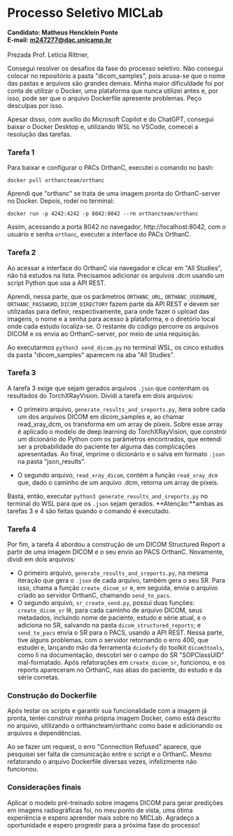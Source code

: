 # Processo Seletivo MICLab
**Candidato: Matheus Hencklein Ponte**<br>
**E-mail: m247277@dac.unicamp.br**<br><br>
Prezada Prof. Letícia Rittner,<br>

Consegui resolver os desafios da fase do processo seletivo. Não consegui colocar no repositório a pasta "dicom_samples", pois acusa-se que o nome das pastas e arquivos são grandes demais. Minha maior dificuldade foi por conta de utilizar o Docker, uma plataforma que nunca utilizei antes e, por isso, pode ser que o arquivo Dockerfile apresente problemas. Peço desculpas por isso.<br>

Apesar disso, com auxílio do Microsoft Copilot e do ChatGPT, consegui baixar o Docker Desktop e, utilizando WSL no VSCode, comecei a resolução das tarefas. <br>

### Tarefa 1
Para baixar e configurar o PACs OrthanC, executei o comando no bash:<br>

`docker pull orthancteam/orthanc`<br>

Aprendi que "orthanc" se trata de uma imagem pronta do OrthanC-server no Docker. Depois, rodei no terminal:<br>

`docker run -p 4242:4242 -p 8042:8042 --rm orthancteam/orthanc`<br>

Assim, acessando a porta 8042 no navegador, http://localhost:8042, com o usuário e senha `orthanc`, executei a interface do PACs OrthanC.

### Tarefa 2
Ao acessar a interface do OrthanC via navegador e clicar em "All Studies", não há estudos na lista. Precisamos adicionar os arquivos .dcm usando um script Python que usa a API REST.<br>

Aprendi, nessa parte, que os parâmetros `ORTHANC_URL`, `ORTHANC_USERNAME`, `ORTHANC_PASSWORD`, `DICOM_DIRECTORY` fazem parte da API REST e devem ser utilizadas para definir, respectivamente, para onde fazer o upload das imagens, o nome e a senha para acesso à plataforma, e o diretório local onde cada estudo localiza-se. O restante do código percorre os arquivos DICOM e os envia ao OrthanC-server, por meio de uma requisição.<br>

Ao executarmos `python3 send_dicom.py` no terminal WSL, os cinco estudos da pasta "dicom_samples" aparecem na aba "All Studies".

### Tarefa 3
A tarefa 3 exige que sejam gerados arquivos `.json` que contenham os resultados do TorchXRayVision. Dividi a tarefa em dois arquivos:<br>

- O primeiro arquivo, `generate_results_and_sreports.py`, itera sobre cada um dos arquivos DICOM em dicom_samples e, ao chamar read_xray_dcm, os transforma em um array de píxeis. Sobre esse array é aplicado o modelo de deep learning do TorchXRayVision, que constrói um dicionário do Python com os parâmetros encontrados, que entendi ser a probabilidade do paciente ter alguma das complicações apresentadas. Ao final, imprime o dicionário e o salva em formato `.json` na pasta "json_results". <br>

- O segundo arquivo, `read_xray_dicom`, contém a função `read_xray_dcm` que, dado o caminho de um arquivo .dcm, retorna um array de píxeis.<br>

Basta, então, executar `python3 generate_results_and_sreports.py` no terminal do WSL para que os `.json` sejam gerados. **Atenção:**ambas as tarefas 3 e 4 são feitas quando o comando é executado.

### Tarefa 4
Por fim, a tarefa 4 abordou a construção de um DICOM Structured Report a partir de uma imagem DICOM e o seu envio ao PACS OrthanC. Novamente, dividi em dois arquivos:<br>
- O primeiro arquivo, `generate_results_and_sreports.py`, na mesma iteração que gera o `.json` de cada arquivo, também gera o seu SR. Para isso, chama a função `create_dicom_sr` e, em seguida, envia o arquivo criado ao servidor OrthanC, chamando `send_to_pacs`.
- O segundo arquivo, `sr_create_send.py`, possui duas funções: `create_dicom_sr` lê, para cada caminho de arquivo DICOM, seus metadados, incluindo nome de paciente, estudo e série atual, e o adiciona no SR, salvando na pasta `dicom_structured_reports`; e `send_to_pacs` envia o SR para o PACS, usando a API REST. 
Nessa parte, tive alguns problemas, com o servidor retornando o erro 400, que estudei e, lançando mão da ferramenta `dciodvfy` do toolkit `dicom3tools`, como li na documentação, descobri ser o campo do SR "SOPClassUID" mal-formatado. Após refatorações em `create_dicom_sr`, funcionou, e os reports apareceram no OrthanC, nas abas do paciente, do estudo e da série corretas.

### Construção do Dockerfile
Após testar os scripts e garantir sua funcionalidade com a imagem já pronta, tentei construir minha própria imagem Docker, como está descrito no arquivo, utilizando o orthancteam/orthanc como base e adicionando os arquivos e dependências.<br>

Ao se fazer um request, o erro "Connection Refused" aparece, que pesquisei ser falta de comunicação entre o script e o OrthanC. Mesmo refatorando o arquivo Dockerfile diversas vezes, infelizmente não funcionou.

### Considerações finais
Aplicar o modelo pré-treinado sobre imagens DICOM para gerar predições em imagens radiográficas foi, no meu ponto de vista, uma ótima experiência e espero aprender mais sobre no MICLab. Agradeço a oportunidade e espero progredir para a próxima fase do processo!







